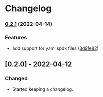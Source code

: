 <!--
SPDX-FileCopyrightText: 2022 HH Partners
 
SPDX-License-Identifier: MIT
 -->

# Changelog

### [0.2.1](https://github.com/doubleopen-project/doubleopen-cli/compare/v0.2.0...v0.2.1) (2022-04-14)


### Features

* add support for yaml spdx files ([3d9fe82](https://github.com/doubleopen-project/doubleopen-cli/commit/3d9fe82c6a5e2c47fc14ff28c04d040921629b5d))

## [0.2.0] - 2022-04-12

### Changed

- Started keeping a changelog.
